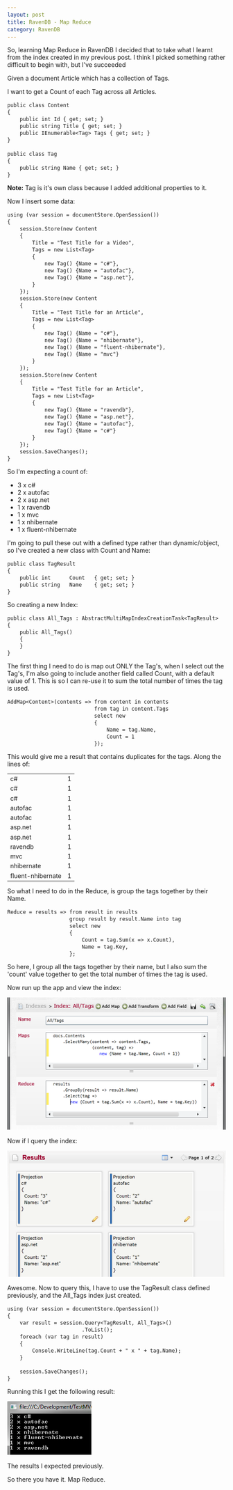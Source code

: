 ```yaml
---
layout: post
title: RavenDB - Map Reduce
category: RavenDB
---
```


So, learning Map Reduce in RavenDB I decided that to take what I learnt from the index created in my previous post. I think I picked something rather difficult to begin with, but I've succeeded 

Given a document Article which has a collection of Tags.

I want to get a Count of each Tag across all Articles.

    public class Content
    {
        public int Id { get; set; }
        public string Title { get; set; }
        public IEnumerable<Tag> Tags { get; set; }
    }

    public class Tag
    {
        public string Name { get; set; }
    }

<span class="note">**Note:** Tag is it's own class because I added additional properties to it.</span>

<!--excerpt-->

Now I insert some data:

    using (var session = documentStore.OpenSession())
    {
        session.Store(new Content
        {
            Title = "Test Title for a Video",
            Tags = new List<Tag>
            {
                new Tag() {Name = "c#"},
                new Tag() {Name = "autofac"},
                new Tag() {Name = "asp.net"},
            }
        });
        session.Store(new Content
        {
            Title = "Test Title for an Article",
            Tags = new List<Tag>
            {
                new Tag() {Name = "c#"},
                new Tag() {Name = "nhibernate"},
                new Tag() {Name = "fluent-nhibernate"},
                new Tag() {Name = "mvc"}
            }
        });
        session.Store(new Content
        {
            Title = "Test Title for an Article",
            Tags = new List<Tag>
            {
                new Tag() {Name = "ravendb"},
                new Tag() {Name = "asp.net"},
                new Tag() {Name = "autofac"},
                new Tag() {Name = "c#"}
            }
        });
        session.SaveChanges();
    }

So I'm expecting a count of:

- 3 x c#
- 2 x autofac
- 2 x asp.net
- 1 x ravendb
- 1 x mvc
- 1 x nhibernate
- 1 x fluent-nhibernate

I'm going to pull these out with a defined type rather than dynamic/object, so I've created a new class with Count and Name:

    public class TagResult
    {
        public int      Count   { get; set; }
        public string   Name    { get; set; }
    }
    
So creating a new Index:

    public class All_Tags : AbstractMultiMapIndexCreationTask<TagResult>
    {
        public All_Tags()
        {
        }
    }

The first thing I need to do is map out ONLY the Tag's, when I select out the Tag's, I'm also going to include another field called Count, with a default value of 1. This is so I can re-use it to sum the total number of times the tag is used.

    AddMap<Content>(contents => from content in contents
                                from tag in content.Tags
                                select new
                                {
                                    Name = tag.Name,
                                    Count = 1
                                });
                                
This would give me a result that contains duplicates for the tags. Along the lines of:

<table>
  <tr>
    <td>c#</td>
    <td>1</td>
  </tr>
  <tr>
    <td>c#</td>
    <td>1</td>
  </tr>
  <tr>
    <td>c#</td>
    <td>1</td>
  </tr>
  <tr>
    <td>autofac</td>
    <td>1</td>
  </tr>
  <tr>
    <td>autofac</td>
    <td>1</td>
  </tr>
  <tr>
    <td>asp.net</td>
    <td>1</td>
  </tr>
  <tr>
    <td>asp.net</td>
    <td>1</td>
  </tr>
  <tr>
    <td>ravendb</td>
    <td>1</td>
  </tr>
  <tr>
    <td>mvc</td>
    <td>1</td>
  </tr>
  <tr>
    <td>nhibernate</td>
    <td>1</td>
  </tr>
  <tr>
    <td>fluent-nhibernate</td>
    <td>1</td>
  </tr>
</table>

So what I need to do in the Reduce, is group the tags together by their Name.

    Reduce = results => from result in results
                        group result by result.Name into tag
                        select new
                        {
                            Count = tag.Sum(x => x.Count),
                            Name = tag.Key,
                        };
                        
So here, I group all the tags together by their name, but I also sum the 'count' value together to get the total number of times the tag is used.

Now run up the app and view the index:

![](/images/ravendb-map-reduce-1.png)

Now if I query the index:

![](/images/ravendb-map-reduce-2.png)

Awesome. Now to query this, I have to use the TagResult class defined previously, and the All_Tags index just created.

    using (var session = documentStore.OpenSession())
    {
        var result = session.Query<TagResult, All_Tags>()
                            .ToList();
        foreach (var tag in result)
        {
            Console.WriteLine(tag.Count + " x " + tag.Name);
        }

        session.SaveChanges();
    }

Running this I get the following result:

![](/images/ravendb-map-reduce-3.png)

The results I expected previously.

So there you have it. Map Reduce.
